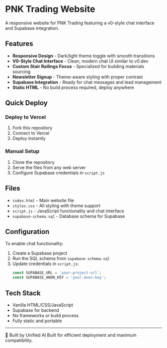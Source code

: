 # PNK Trading Website

A responsive website for PNK Trading featuring a v0-style chat interface and Supabase integration.

## Features

- **Responsive Design** - Dark/light theme toggle with smooth transitions
- **V0-Style Chat Interface** - Clean, modern chat UI similar to v0.dev
- **Custom Stair Railings Focus** - Specialized for building materials sourcing
- **Newsletter Signup** - Theme-aware styling with proper contrast
- **Supabase Integration** - Ready for chat messages and lead management
- **Static HTML** - No build process required, deploy anywhere

## Quick Deploy

### Deploy to Vercel
1. Fork this repository
2. Connect to Vercel
3. Deploy instantly

### Manual Setup
1. Clone the repository
2. Serve the files from any web server
3. Configure Supabase credentials in `script.js`

## Files

- `index.html` - Main website file
- `styles.css` - All styling with theme support
- `script.js` - JavaScript functionality and chat interface
- `supabase-schema.sql` - Database schema for Supabase

## Configuration

To enable chat functionality:
1. Create a Supabase project
2. Run the SQL schema from `supabase-schema.sql`
3. Update credentials in `script.js`:
   ```javascript
   const SUPABASE_URL = 'your-project-url';
   const SUPABASE_ANON_KEY = 'your-anon-key';
   ```

## Tech Stack

- Vanilla HTML/CSS/JavaScript
- Supabase for backend
- No frameworks or build process
- Fully static and portable

---

🤖 Built by Unified AI
Built for efficient deployment and maximum compatibility.